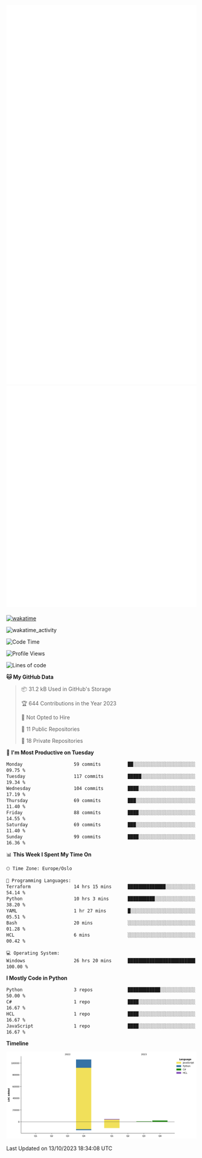 ![Metrics](/metrics.svg)![Additional metrics](metrics.additional.svg)
----------------------------------------------------------------------------------------------------------------------------------------------------

[![wakatime](https://wakatime.com/badge/user/139c3dc8-b99d-475a-b6b4-e7663d03add8.svg)](https://wakatime.com/@139c3dc8-b99d-475a-b6b4-e7663d03add8)

![wakatime_activity](https://wakatime.com/share/@merca/d0fb6363-0f77-40ae-9525-9b9347ed2e36.svg)

<!--START_SECTION:waka-->
![Code Time](http://img.shields.io/badge/Code%20Time-6%2C813%20hrs%2049%20mins-blue)

![Profile Views](http://img.shields.io/badge/Profile%20Views-0-blue)

![Lines of code](https://img.shields.io/badge/From%20Hello%20World%20I%27ve%20Written-112.5%20thousand%20lines%20of%20code-blue)

**🐱 My GitHub Data** 

> 📦 31.2 kB Used in GitHub's Storage 
 > 
> 🏆 644 Contributions in the Year 2023
 > 
> 🚫 Not Opted to Hire
 > 
> 📜 11 Public Repositories 
 > 
> 🔑 18 Private Repositories 
 > 
📅 **I'm Most Productive on Tuesday** 

```text
Monday                   59 commits          ██░░░░░░░░░░░░░░░░░░░░░░░   09.75 % 
Tuesday                  117 commits         █████░░░░░░░░░░░░░░░░░░░░   19.34 % 
Wednesday                104 commits         ████░░░░░░░░░░░░░░░░░░░░░   17.19 % 
Thursday                 69 commits          ███░░░░░░░░░░░░░░░░░░░░░░   11.40 % 
Friday                   88 commits          ████░░░░░░░░░░░░░░░░░░░░░   14.55 % 
Saturday                 69 commits          ███░░░░░░░░░░░░░░░░░░░░░░   11.40 % 
Sunday                   99 commits          ████░░░░░░░░░░░░░░░░░░░░░   16.36 % 
```


📊 **This Week I Spent My Time On** 

```text
🕑︎ Time Zone: Europe/Oslo

💬 Programming Languages: 
Terraform                14 hrs 15 mins      ██████████████░░░░░░░░░░░   54.14 % 
Python                   10 hrs 3 mins       ██████████░░░░░░░░░░░░░░░   38.20 % 
YAML                     1 hr 27 mins        █░░░░░░░░░░░░░░░░░░░░░░░░   05.51 % 
Bash                     20 mins             ░░░░░░░░░░░░░░░░░░░░░░░░░   01.28 % 
HCL                      6 mins              ░░░░░░░░░░░░░░░░░░░░░░░░░   00.42 % 

💻 Operating System: 
Windows                  26 hrs 20 mins      █████████████████████████   100.00 % 
```

**I Mostly Code in Python** 

```text
Python                   3 repos             ████████████░░░░░░░░░░░░░   50.00 % 
C#                       1 repo              ████░░░░░░░░░░░░░░░░░░░░░   16.67 % 
HCL                      1 repo              ████░░░░░░░░░░░░░░░░░░░░░   16.67 % 
JavaScript               1 repo              ████░░░░░░░░░░░░░░░░░░░░░   16.67 % 
```



**Timeline**

![Lines of Code chart](https://raw.githubusercontent.com/merca/merca/current/assets/bar_graph.png)


 Last Updated on 13/10/2023 18:34:08 UTC
<!--END_SECTION:waka-->
